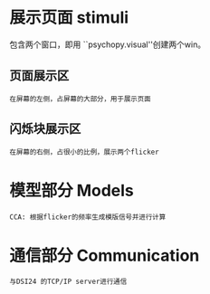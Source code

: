 # 展示页面 stimuli
   包含两个窗口，即用 ``psychopy.visual''创建两个win。
## 页面展示区
    在屏幕的左侧，占屏幕的大部分，用于展示页面
## 闪烁块展示区
    在屏幕的右侧，占很小的比例，展示两个flicker


# 模型部分 Models
    CCA: 根据flicker的频率生成模版信号并进行计算

# 通信部分 Communication
    与DSI24 的TCP/IP server进行通信
